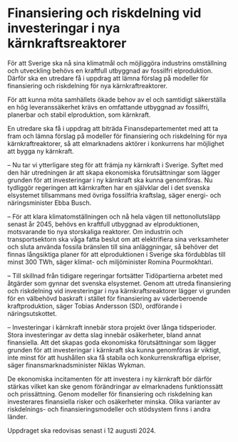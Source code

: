 # Finansiering och riskdelning vid investeringar i nya kärnkraftsreaktorer

För att Sverige ska nå sina klimatmål och möjliggöra industrins omställning och utveckling behövs en kraftfull utbyggnad av fossilfri elproduktion. Därför ska en utredare få i uppdrag att lämna förslag på modeller för finansiering och riskdelning för nya kärnkraftreaktorer.

För att kunna möta samhällets ökade behov av el och samtidigt säkerställa en hög leveranssäkerhet krävs en omfattande utbyggnad av fossilfri, planerbar och stabil elproduktion, som kärnkraft.

En utredare ska få i uppdrag att biträda Finansdepartementet med att ta fram och lämna förslag på modeller för finansiering och riskdelning för nya kärnkraftreaktorer, så att elmarknadens aktörer i konkurrens har möjlighet att bygga ny kärnkraft.

– Nu tar vi ytterligare steg för att främja ny kärnkraft i Sverige. Syftet med den här utredningen är att skapa ekonomiska förutsättningar som lägger grunden för att investeringar i ny kärnkraft ska kunna genomföras. Nu tydliggör regeringen att kärnkraften har en självklar del i det svenska elsystemet tillsammans med övriga fossilfria kraftslag, säger energi- och näringsminister Ebba Busch.

– För att klara klimatomställningen och nå hela vägen till nettonollutsläpp senast år 2045, behövs en kraftfull utbyggnad av elproduktionen, motsvarande tio nya storskaliga reaktorer. Om industrin och transportsektorn ska våga fatta beslut om att elektrifiera sina verksamheter och sluta använda fossila bränslen till sina anläggningar, så behöver det finnas långsiktiga planer för att elproduktionen i Sverige ska fördubblas till minst 300 TWh, säger klimat- och miljöminister Romina Pourmokhtari.

– Till skillnad från tidigare regeringar fortsätter Tidöpartierna arbetet med åtgärder som gynnar det svenska elsystemet. Genom att utreda finansiering och riskdelning vid investeringar i nya kärnkraftsreaktorer lägger vi grunden för en välbehövd baskraft i stället för finansiering av väderberoende kraftproduktion, säger Tobias Andersson (SD), ordförande i näringsutskottet.

– Investeringar i kärnkraft innebär stora projekt över långa tidsperioder. Stora investeringar av detta slag innebär osäkerheter, bland annat finansiella. Att det skapas goda ekonomiska förutsättningar som lägger grunden för att investeringar i kärnkraft ska kunna genomföras är viktigt, inte minst för att hushållen ska få stabila och konkurrenskraftiga elpriser, säger finansmarknadsminister Niklas Wykman.

De ekonomiska incitamenten för att investera i ny kärnkraft bör därför stärkas vilket kan ske genom förändringar av elmarknadens funktionssätt och prissättning. Genom modeller för finansiering och riskdelning kan investerares finansiella risker och osäkerheter minska. Olika varianter av riskdelnings- och finansieringsmodeller och stödsystem finns i andra länder.

Uppdraget ska redovisas senast i 12 augusti 2024.
